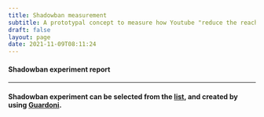 ```yaml
---
title: Shadowban measurement
subtitle: A prototypal concept to measure how Youtube "reduce the reach" of specific videos
draft: false
layout: page
date: 2021-11-09T08:11:24
---
```


<h4 id="error"></h4>

<h4>Shadowban experiment report</h4>

<div id="report"></div>

---
#### Shadowban experiment can be selected from the [list](/shadowban/list), and created by using [Guardoni](/guardoni).

<script type="text/javascript" src="/js/global.js"></script>
<script type="text/javascript" src="/js/experiments.js"></script>

<script type="text/javascript">

async function code(exname) {
  if(!exname) {
    $("h4").html(`<span style='color:red'>Error, not found an experimentId in the URL</span>`);
  } else if(!exname.length) {
    $("h4").html(`Experiment name is missing in the request`);
  }
  await chiaroScuroRender(exname);
}

code(window.location.hash.substr(1));

</script>
